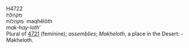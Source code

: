 <body>
  <p>H4722<br>  מקהלת  <br> מַקהֵלוֹת  ‎  maqhêlôth  <br><i>mak-hay-loth‘ </i><br>Plural of <a href="h4721.htm">4721</a> (feminine); <i>assemblies</i>; <i>Makheloth</i>, a place in the Desert: - Makheloth.<br></p>
 </body>